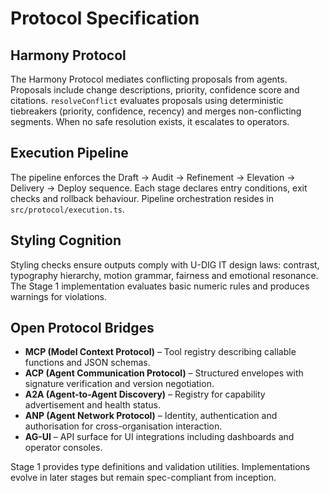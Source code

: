 # Protocol Specification

## Harmony Protocol

The Harmony Protocol mediates conflicting proposals from agents. Proposals include change descriptions, priority, confidence score and citations. `resolveConflict` evaluates proposals using deterministic tiebreakers (priority, confidence, recency) and merges non-conflicting segments. When no safe resolution exists, it escalates to operators.

## Execution Pipeline

The pipeline enforces the Draft → Audit → Refinement → Elevation → Delivery → Deploy sequence. Each stage declares entry conditions, exit checks and rollback behaviour. Pipeline orchestration resides in `src/protocol/execution.ts`.

## Styling Cognition

Styling checks ensure outputs comply with U-DIG IT design laws: contrast, typography hierarchy, motion grammar, fairness and emotional resonance. The Stage 1 implementation evaluates basic numeric rules and produces warnings for violations.

## Open Protocol Bridges

- **MCP (Model Context Protocol)** – Tool registry describing callable functions and JSON schemas.
- **ACP (Agent Communication Protocol)** – Structured envelopes with signature verification and version negotiation.
- **A2A (Agent-to-Agent Discovery)** – Registry for capability advertisement and health status.
- **ANP (Agent Network Protocol)** – Identity, authentication and authorisation for cross-organisation interaction.
- **AG-UI** – API surface for UI integrations including dashboards and operator consoles.

Stage 1 provides type definitions and validation utilities. Implementations evolve in later stages but remain spec-compliant from inception.
